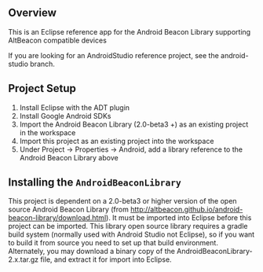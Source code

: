 ## Overview

This is an Eclipse reference app for the Android Beacon Library supporting AltBeacon compatible devices

If you are looking for an AndroidStudio reference project, see the android-studio branch.

## Project Setup

1. Install Eclipse with the ADT plugin
2. Install Google Android SDKs 
3. Import the Android Beacon Library (2.0-beta3 +) as an existing project in the workspace
4. Import this project as an existing project into the workspace
5. Under Project -> Properties -> Android, add a library reference to the Android Beacon Library above

## Installing the `AndroidBeaconLibrary`

This project is dependent on a 2.0-beta3 or higher version of the open source Android Beacon Library (from http://altbeacon.github.io/android-beacon-library/download.html).  It must be
imported into Eclipse before this project can be imported.  This library open source library requires a 
gradle build system (normally used with Android Studio not Eclipse), so if you want to build it from
source you need to set up that build environment.  Alternately, you may download a binary copy of the
AndroidBeaconLibrary-2.x.tar.gz file, and extract it for import into Eclipse.
